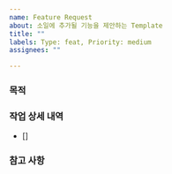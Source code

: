 ```yaml
---
name: Feature Request
about: 소일에 추가될 기능을 제안하는 Template
title: ""
labels: Type: feat, Priority: medium
assignees: ""

---
```


### 목적

<!-- 해당 Issue를 통해 개발할 것이 "무엇"인지 명확하고 간결하게 적어주세요. -->

### 작업 상세 내역

<!-- 해당 Issue를 통해 해결할 것을 상세하게 적어주세요. -->

- []

### 참고 사항

<!-- 해당 Issue를 해결하기 위해 참고할 수 있는 것을 자유롭게 적어주세요. -->